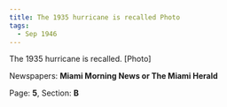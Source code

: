 ```yaml
---  
title: The 1935 hurricane is recalled Photo  
tags:  
  - Sep 1946  
---  
```

  
The 1935 hurricane is recalled. [Photo]  
  
Newspapers: **Miami Morning News or The Miami Herald**  
  
Page: **5**, Section: **B** 
